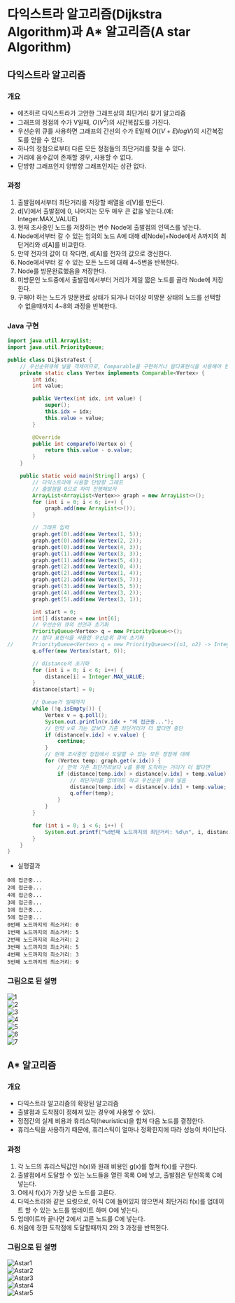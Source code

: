 # 다익스트라 알고리즘(Dijkstra Algorithm)과 A* 알고리즘(A star Algorithm)
## 다익스트라 알고리즘
### 개요
- 에츠허르 다익스트라가 고안한 그래프상의 최단거리 찾기 알고리즘
- 그래프의 정점의 수가 V일때, $O(V^2)$의 시간복잡도를 가진다.
- 우선순위 큐를 사용하면 그래프의 간선의 수가 E일때 $O((V+E)logV)$의 시간복잡도를 얻을 수 있다.
- 하나의 정점으로부터 다른 모든 정점들의 최단거리를 찾을 수 있다.
- 거리에 음수값이 존재할 경우, 사용할 수 없다.
- 단방향 그래프인지 양방향 그래프인지는 상관 없다.

### 과정
1. 출발점에서부터 최단거리를 저장할 배열을 d[V]를 만든다. 
2. d[V]에서 출발점에 0, 나머지는 모두 매우 큰 값을 넣는다.(예: Integer.MAX_VALUE)
3. 현재 조사중인 노드를 저장하는 변수 Node에 출발점의 인덱스를 넣는다.
4. Node에서부터 갈 수 있는 임의의 노드 A에 대해 d[Node]+Node에서 A까지의 최단거리와 d[A]를 비교한다.
5. 만약 전자의 값이 더 작다면, d[A]를 전자의 값으로 갱신한다.
6. Node에서부터 갈 수 있는 모든 노드에 대해 4~5번을 반복한다.
7. Node를 방문완료했음을 저장한다.
8. 미방문인 노드중에서 출발점에서부터 거리가 제일 짧은 노드를 골라 Node에 저장한다.
9. 구해야 하는 노드가 방문완료 상태가 되거나 더이상 미방문 상태의 노드를 선택할 수 없을때까지 4~8의 과정을 반복한다.

### Java 구현
```java
import java.util.ArrayList;
import java.util.PriorityQueue;

public class DijkstraTest {
	// 우선순위큐에 넣을 객체이므로, Comparable을 구현하거나 람다표현식을 사용해야 한다.
	private static class Vertex implements Comparable<Vertex> {
		int idx;
		int value;

		public Vertex(int idx, int value) {
			super();
			this.idx = idx;
			this.value = value;
		}

		@Override
		public int compareTo(Vertex o) {
			return this.value - o.value;
		}
	}

	public static void main(String[] args) {
		// 다익스트라에 사용할 단방향 그래프
		// 출발점을 0으로 하여 진행해보자
		ArrayList<ArrayList<Vertex>> graph = new ArrayList<>();
		for (int i = 0; i < 6; i++) {
			graph.add(new ArrayList<>());
		}

		// 그래프 입력
		graph.get(0).add(new Vertex(1, 5));
		graph.get(0).add(new Vertex(2, 2));
		graph.get(0).add(new Vertex(4, 3));
		graph.get(1).add(new Vertex(3, 3));
		graph.get(1).add(new Vertex(5, 4));
		graph.get(2).add(new Vertex(0, 4));
		graph.get(2).add(new Vertex(1, 4));
		graph.get(2).add(new Vertex(5, 7));
		graph.get(3).add(new Vertex(5, 5));
		graph.get(4).add(new Vertex(3, 2));
		graph.get(5).add(new Vertex(3, 1));

		int start = 0;
		int[] distance = new int[6];
		// 우선순위 큐의 선언과 초기화
		PriorityQueue<Vertex> q = new PriorityQueue<>();
		// 람다 표현식을 사용한 우선순위 큐의 초기화
//		PriorityQueue<Vertex> q = new PriorityQueue<>((o1, o2) -> Integer.compare(o1.value, o2.value));
		q.offer(new Vertex(start, 0));

		// distance의 초기화
		for (int i = 0; i < 6; i++) {
			distance[i] = Integer.MAX_VALUE;
		}
		distance[start] = 0;

		// Queue가 빌때까지
		while (!q.isEmpty()) {
			Vertex v = q.poll();
			System.out.println(v.idx + "에 접근중...");
			// 만약 v로 가는 값보다 기존 최단거리가 더 짧다면 중단
			if (distance[v.idx] < v.value) {
				continue;
			}
			// 현재 조사중인 정점에서 도달할 수 있는 모든 정점에 대해
			for (Vertex temp: graph.get(v.idx)) {
				// 만약 기존 최단거리보다 v를 통해 도착하는 거리가 더 짧다면 
				if (distance[temp.idx] > distance[v.idx] + temp.value) {
					// 최단거리를 업데이트 하고 우선순위 큐에 넣음
					distance[temp.idx] = distance[v.idx] + temp.value;
					q.offer(temp);
				}
			}
		}

		for (int i = 0; i < 6; i++) {
			System.out.printf("%d번째 노드까지의 최단거리: %d\n", i, distance[i]);
		}
	}
}

```

- 실행결과
```
0에 접근중...
2에 접근중...
4에 접근중...
3에 접근중...
1에 접근중...
5에 접근중...
0번째 노드까지의 최소거리: 0
1번째 노드까지의 최소거리: 5
2번째 노드까지의 최소거리: 2
3번째 노드까지의 최소거리: 5
4번째 노드까지의 최소거리: 3
5번째 노드까지의 최소거리: 9
```

### 그림으로 된 설명
![1](https://user-images.githubusercontent.com/63623597/220345655-1dfa87e6-4a6d-4e2e-a357-7120d6b8f1a0.png)<br>
![2](https://user-images.githubusercontent.com/63623597/220345663-75424b9a-39a0-490b-81b5-e3f36e6d207e.png)<br>
![3](https://user-images.githubusercontent.com/63623597/220345667-7f1be01b-e405-4247-ae43-2f3e6d5d979e.png)<br>
![4](https://user-images.githubusercontent.com/63623597/220345669-fa5c6975-dc18-421d-b809-f6e4d1901adf.png)<br>
![5](https://user-images.githubusercontent.com/63623597/220345672-3680ce95-5e63-4569-8af6-51d83b95beb9.png)<br>
![6](https://user-images.githubusercontent.com/63623597/220345673-26d8bdee-4125-4e1b-aab5-08b3400b2e08.png)<br>
![7](https://user-images.githubusercontent.com/63623597/220345676-4d6ea204-8e66-4295-ba89-bd47378799fb.png)<br>

## A* 알고리즘
### 개요
- 다익스트라 알고리즘의 확장된 알고리즘
- 출발점과 도착점이 정해져 있는 경우에 사용할 수 있다.
- 정점간의 실제 비용과 휴리스틱(heuristics)을 합쳐 다음 노드를 결정한다.
- 휴리스틱을 사용하기 때문에, 휴리스틱이 얼마나 정확한지에 따라 성능이 차이난다.

### 과정
1. 각 노드의 휴리스틱값인 h(x)와 원래 비용인 g(x)를 합쳐 f(x)를 구한다.
2. 출발점에서 도달할 수 있는 노드들을 열린 목록 O에 넣고, 출발점은 닫힌목록 C에 넣는다.
2. O에서 f(x)가 가장 낮은 노드를 고른다.
3. 다익스트라와 같은 요령으로, 아직 C에 들어있지 않으면서 최단거리 f(x)를 업데이트 할 수 있는 노드를 업데이트 하며 O에 넣는다.
4. 업데이트까 끝나면 2에서 고른 노드를 C에 넣는다.
5. 처음에 정한 도착점에 도달할때까지 2와 3 과정을 반복한다.

### 그림으로 된 설명
![Astar1](https://user-images.githubusercontent.com/63623597/220345682-80e64542-2d0f-4957-8bda-e99bb76eb4da.png)<br>
![Astar2](https://user-images.githubusercontent.com/63623597/220345683-85e6caa1-f56f-47a6-a574-4da4341cee01.png)<br>
![Astar3](https://user-images.githubusercontent.com/63623597/220345687-56082ed5-8b12-42e6-9cdf-533a5a3dec5b.png)<br>
![Astar4](https://user-images.githubusercontent.com/63623597/220345690-e7f66c6f-6e6c-4e7b-90ee-64f0c1b9df18.png)<br>
![Astar5](https://user-images.githubusercontent.com/63623597/220345691-44538a9d-9524-4352-b74d-3c3ff9cb1003.png)<br>